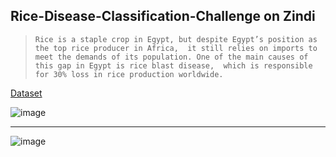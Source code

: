 ## Rice-Disease-Classification-Challenge on Zindi

>  `Rice is a staple crop in Egypt, but despite Egypt’s position as the top rice producer in Africa, 
  it still relies on imports to meet the demands of its population. One of the main causes of this gap in Egypt is rice blast disease, 
  which is responsible for 30% loss in rice production worldwide.`


[Dataset](https://zindi.africa/competitions/microsoft-rice-disease-classification-challenge)

![image](https://user-images.githubusercontent.com/81787449/173179730-c276e410-f5b4-44c3-81f3-b6717468a72d.png)

------------------------------------

![image](https://user-images.githubusercontent.com/81787449/173179838-b7607fbf-63ed-418c-ae09-8aebf5a6bef0.png)

